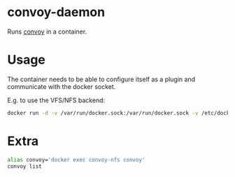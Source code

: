 # convoy-daemon

Runs [convoy](https://github.com/rancher/convoy) in a container.

# Usage

The container needs to be able to configure itself as a plugin and communicate with the docker socket.

E.g. to use the VFS/NFS backend:

```bash
docker run -d -v /var/run/docker.sock:/var/run/docker.sock -v /etc/docker/plugins:/etc/docker/plugins -v /opt/storage:/opt/storage evansgp/convoy-daemon daemon --drivers vfs --driver-opts vfs.path=/opt/storage/convoy-volumes
```

# Extra

```bash
alias convoy='docker exec convoy-nfs convoy'
convoy list
```
